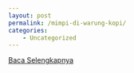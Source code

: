 ```yaml
---
layout: post
permalink: /mimpi-di-warung-kopi/
categories:
    - Uncategorized
---
```


[Baca Selengkapnya](/08)